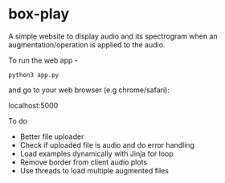 # box-play
A simple website to display audio and its spectrogram when an augmentation/operation is applied to the audio.  

To run the web app -

```
python3 app.py
```
and go to your web browser (e.g chrome/safari): <dl> <link> localhost:5000 </link> </dl>

To do 

* Better file uploader 
* Check if uploaded file is audio and do error handling
* Load examples dynamically with Jinja for loop
* Remove border from client audio plots
* Use threads to load multiple augmented files 
